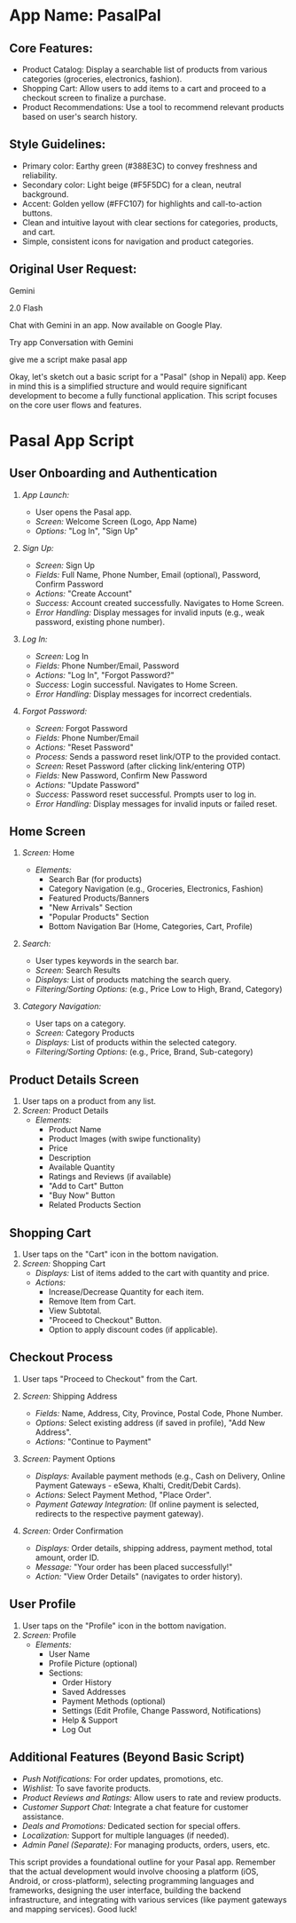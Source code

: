 # **App Name**: PasalPal

## Core Features:

- Product Catalog: Display a searchable list of products from various categories (groceries, electronics, fashion).
- Shopping Cart: Allow users to add items to a cart and proceed to a checkout screen to finalize a purchase.
- Product Recommendations: Use a tool to recommend relevant products based on user's search history.

## Style Guidelines:

- Primary color: Earthy green (#388E3C) to convey freshness and reliability.
- Secondary color: Light beige (#F5F5DC) for a clean, neutral background.
- Accent: Golden yellow (#FFC107) for highlights and call-to-action buttons.
- Clean and intuitive layout with clear sections for categories, products, and cart.
- Simple, consistent icons for navigation and product categories.

## Original User Request:
Gemini

2.0 Flash




Chat with Gemini in an app.
Now available on Google Play.

Try app
Conversation with Gemini

give me a script make pasal app



Okay, let's sketch out a basic script for a "Pasal" (shop in Nepali) app. Keep in mind this is a simplified structure and would require significant development to become a fully functional application. This script focuses on the core user flows and features.

# Pasal App Script

## User Onboarding and Authentication

1.  *App Launch:*
    * User opens the Pasal app.
    * *Screen:* Welcome Screen (Logo, App Name)
    * *Options:* "Log In", "Sign Up"

2.  *Sign Up:*
    * *Screen:* Sign Up
    * *Fields:* Full Name, Phone Number, Email (optional), Password, Confirm Password
    * *Actions:* "Create Account"
    * *Success:* Account created successfully. Navigates to Home Screen.
    * *Error Handling:* Display messages for invalid inputs (e.g., weak password, existing phone number).

3.  *Log In:*
    * *Screen:* Log In
    * *Fields:* Phone Number/Email, Password
    * *Actions:* "Log In", "Forgot Password?"
    * *Success:* Login successful. Navigates to Home Screen.
    * *Error Handling:* Display messages for incorrect credentials.

4.  *Forgot Password:*
    * *Screen:* Forgot Password
    * *Fields:* Phone Number/Email
    * *Actions:* "Reset Password"
    * *Process:* Sends a password reset link/OTP to the provided contact.
    * *Screen:* Reset Password (after clicking link/entering OTP)
    * *Fields:* New Password, Confirm New Password
    * *Actions:* "Update Password"
    * *Success:* Password reset successful. Prompts user to log in.
    * *Error Handling:* Display messages for invalid inputs or failed reset.

## Home Screen

1.  *Screen:* Home
    * *Elements:*
        * Search Bar (for products)
        * Category Navigation (e.g., Groceries, Electronics, Fashion)
        * Featured Products/Banners
        * "New Arrivals" Section
        * "Popular Products" Section
        * Bottom Navigation Bar (Home, Categories, Cart, Profile)

2.  *Search:*
    * User types keywords in the search bar.
    * *Screen:* Search Results
    * *Displays:* List of products matching the search query.
    * *Filtering/Sorting Options:* (e.g., Price Low to High, Brand, Category)

3.  *Category Navigation:*
    * User taps on a category.
    * *Screen:* Category Products
    * *Displays:* List of products within the selected category.
    * *Filtering/Sorting Options:* (e.g., Price, Brand, Sub-category)

## Product Details Screen

1.  User taps on a product from any list.
2.  *Screen:* Product Details
    * *Elements:*
        * Product Name
        * Product Images (with swipe functionality)
        * Price
        * Description
        * Available Quantity
        * Ratings and Reviews (if available)
        * "Add to Cart" Button
        * "Buy Now" Button
        * Related Products Section

## Shopping Cart

1.  User taps on the "Cart" icon in the bottom navigation.
2.  *Screen:* Shopping Cart
    * *Displays:* List of items added to the cart with quantity and price.
    * *Actions:*
        * Increase/Decrease Quantity for each item.
        * Remove Item from Cart.
        * View Subtotal.
        * "Proceed to Checkout" Button.
        * Option to apply discount codes (if applicable).

## Checkout Process

1.  User taps "Proceed to Checkout" from the Cart.
2.  *Screen:* Shipping Address
    * *Fields:* Name, Address, City, Province, Postal Code, Phone Number.
    * *Options:* Select existing address (if saved in profile), "Add New Address".
    * *Actions:* "Continue to Payment"

3.  *Screen:* Payment Options
    * *Displays:* Available payment methods (e.g., Cash on Delivery, Online Payment Gateways - eSewa, Khalti, Credit/Debit Cards).
    * *Actions:* Select Payment Method, "Place Order".
    * *Payment Gateway Integration:* (If online payment is selected, redirects to the respective payment gateway).

4.  *Screen:* Order Confirmation
    * *Displays:* Order details, shipping address, payment method, total amount, order ID.
    * *Message:* "Your order has been placed successfully!"
    * *Action:* "View Order Details" (navigates to order history).

## User Profile

1.  User taps on the "Profile" icon in the bottom navigation.
2.  *Screen:* Profile
    * *Elements:*
        * User Name
        * Profile Picture (optional)
        * Sections:
            * Order History
            * Saved Addresses
            * Payment Methods (optional)
            * Settings (Edit Profile, Change Password, Notifications)
            * Help & Support
            * Log Out

## Additional Features (Beyond Basic Script)

* *Push Notifications:* For order updates, promotions, etc.
* *Wishlist:* To save favorite products.
* *Product Reviews and Ratings:* Allow users to rate and review products.
* *Customer Support Chat:* Integrate a chat feature for customer assistance.
* *Deals and Promotions:* Dedicated section for special offers.
* *Localization:* Support for multiple languages (if needed).
* *Admin Panel (Separate):* For managing products, orders, users, etc.

This script provides a foundational outline for your Pasal app. Remember that the actual development would involve choosing a platform (iOS, Android, or cross-platform), selecting programming languages and frameworks, designing the user interface, building the backend infrastructure, and integrating with various services (like payment gateways and mapping services). Good luck!
  